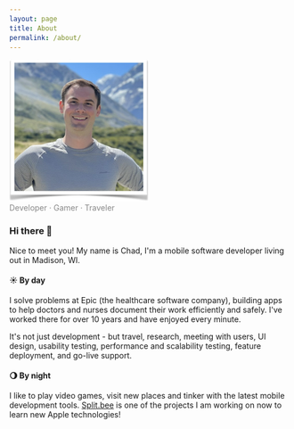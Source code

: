```yaml
---
layout: page
title: About
permalink: /about/
---
```


![Photo of Chad Meyers](/assets/me.png) <br /> <span style="color: #888888;">Developer · Gamer · Traveler</span>


### Hi there 👋

Nice to meet you! My name is Chad, I'm a mobile software developer living out in Madison, WI.

#### ☀️ By day
I solve problems at Epic (the healthcare software company), building apps to help doctors and nurses document their work efficiently and safely. I've worked there for over 10 years and have enjoyed every minute.

It's not just development - but travel, research, meeting with users, UI design, usability testing, performance and scalability testing, feature deployment, and go-live support.

#### 🌖 By night
I like to play video games, visit new places and tinker with the latest mobile development tools.
[Split.bee](/splitbee) is one of the projects I am working on now to learn new Apple technologies!
